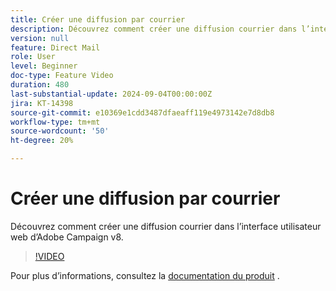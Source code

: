 ```yaml
---
title: Créer une diffusion par courrier
description: Découvrez comment créer une diffusion courrier dans l’interface utilisateur web d’Adobe Campaign v8.
version: null
feature: Direct Mail
role: User
level: Beginner
doc-type: Feature Video
duration: 480
last-substantial-update: 2024-09-04T00:00:00Z
jira: KT-14398
source-git-commit: e10369e1cdd3487dfaeaff119e4973142e7d8db8
workflow-type: tm+mt
source-wordcount: '50'
ht-degree: 20%

---
```



# Créer une diffusion par courrier

Découvrez comment créer une diffusion courrier dans l’interface utilisateur web d’Adobe Campaign v8.

>[!VIDEO](https://video.tv.adobe.com/v/3433316/?learn=on)

Pour plus d’informations, consultez la [documentation du produit](https://experienceleague.adobe.com/en/docs/campaign-web/v8/msg/direct-mail/gs-direct-mail) .
